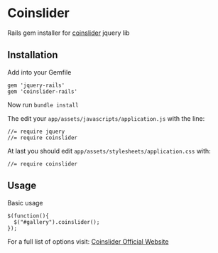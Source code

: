 # Coinslider

Rails gem installer for [coinslider](http://workshop.rs/projects/coin-slider/) jquery lib

## Installation

Add into your Gemfile

```
gem 'jquery-rails'
gem 'coinslider-rails'
```

Now run ```bundle install```

The edit your ```app/assets/javascripts/application.js``` with the line:

```
//= require jquery
//= require coinslider
```

At last you should edit ```app/assets/stylesheets/application.css``` with:

```
//= require coinslider
```

## Usage

Basic usage

```
$(function(){
  $("#gallery").coinslider();
});
```

For a full list of options visit:
[Coinslider Official Website](http://workshop.rs/2010/04/coin-slider-image-slider-with-unique-effects/)

